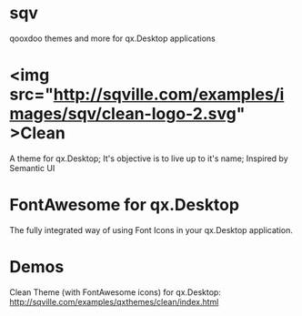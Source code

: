 # sqv
qooxdoo themes and more for qx.Desktop applications

<img src="http://sqville.com/examples/images/sqv/clean-logo-2.svg" \>Clean
===========
A theme for qx.Desktop; It's objective is to live up to it's name; Inspired by Semantic UI


FontAwesome for qx.Desktop
==========================
The fully integrated way of using Font Icons in your qx.Desktop application.


Demos
===========
Clean Theme (with FontAwesome icons) for qx.Desktop: http://sqville.com/examples/qxthemes/clean/index.html
